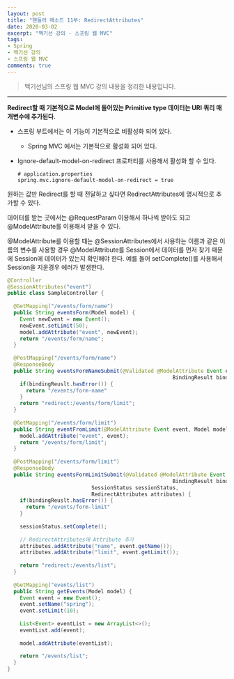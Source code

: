 ```yaml
---
layout: post 
title: "핸들러 메소드 11부: RedirectAttributes"
date: 2020-03-02
excerpt: "백기선 강의 - 스프링 웹 MVC"
tags: 
- Spring
- 백기선 강의
- 스프링 웹 MVC
comments: true 
---
```


>백기선님의 스프링 웹 MVC 강의 내용을 정리한 내용입니다.
---

**Redirect할 때 기본적으로 Model에 들어있는 Primitive type 데이터는 URI 쿼리 매개변수에 추가된다.**

* 스프링 부트에서는 이 기능이 기본적으로 비활성화 되어 있다.

  * Spring MVC 에서는 기본적으로 활성화 되어 있다.

* Ignore-default-model-on-redirect 프로퍼티를 사용해서 활성화 할 수 있다.

  ```properties
  # application.properties
  spring.mvc.ignore-default-model-on-redirect = true
  ```



원하는 값만 Redirect를 할 때 전달하고 싶다면 RedirectAttributes에 명시적으로 추가할 수 있다.

데이터를 받는 곳에서는 @RequestParam 이용해서 하나씩 받아도 되고 @ModelAttribute를 이용해서 받을 수 있다.

@ModelAttribute를 이용할 때는 @SessionAttributes에서 사용하는 이름과 같은 이름의 변수를 사용할 경우 @ModelAttribute를 Session에서 데이터를 먼저 찾기 때문에 Session에 데이터가 있는지 확인해야 한다. 예를 들어 setComplete()를 사용해서 Session을 지운경우 에러가 발생한다.



```java
@Controller
@SessionAttributes("event")
public class SampleController {
  
  @GetMapping("/events/form/name")
  public String eventsForm(Model model) {
    Event newEvent = new Event();
    newEvent.setLimit(50);
    model.addAttribute("event", newEvent);
   	return "/events/form/name";
  }
  
  @PostMapping("/events/form/name")
  @ResponseBody
  public String eventsFormNameSubmit(@Validated @ModelAttribute Event event, 
													 BindingResult bindResult) {
    if(bindingReuslt.hasError()) {
      return "/events/form-name"
    }
    return "redirect:/events/form/limit";
  }
  
  @GetMapping("/events/form/limit")
  public String eventFromLimit(@ModelAttribute Event event, Model model) {
    model.addAttribute("event", event);
   	return "/events/form/limit";
  }
  
  @PostMapping("/events/form/limit")
  @ResponseBody
  public String eventsFormLimitSubmit(@Validated @ModelAttribute Event event, 
													 BindingResult bindResult,
                           SessionStatus sessionStatus,
                           RedirectAttributes attributes) {
    if(bindingReuslt.hasError()) {
      return "/events/form-limit"
    }
    
    sessionStatus.setComplete();
    
    // RedirectAttributes에 Attribute 추가
    attributes.addAttribute("name", event.getName());
    attributes.addAttribute("limit", event.getLimit());
    
    return "redirect:/events/list";
  }
  
  @GetMapping("events/list")
  public String getEvents(Model model) {
    Event event = new Event();
    event.setName("spring");
    event.setLimit(10);
    
    List<Event> eventList = new ArrayList<>();
    eventList.add(event);
    
    model.addAttribute(eventList);
    
    return "/events/list";
  }
}
```





